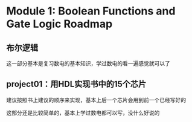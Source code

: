 # Module 1: Boolean Functions and Gate Logic Roadmap
## 布尔逻辑
这一部分基本是复习数电的基本知识，学过数电的看一遍感觉就可以了
## project01：用HDL实现书中的15个芯片
建议按照书上建议的顺序来实现，基本上后一个芯片会用到前一个已经写好的

这部分还是比较简单的，基本上学过数电都可以写，没什么好说的
